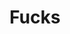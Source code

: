 ---
ee_id: '4263'
site: '1'
type: '2'
long_id: 2015-027 Fucks
url: 2015-027-fucks
year: '2015'
medium: Foam pool noodles, black Beats By Dre™ headphones, iPod Nano and charger,
  iPod Nano 7 Shocksock Reflective Sports Armband, Avicii "Levels" MPEG-1 Audio Layer
  III file player, Deadmau5 wallet chain, USB plug, Nike sweatband, large studded
  bracelet, Fuck sock
commission:
add_credit:
dims: 140 cm x variable width x variable depth
pitch:
ps:
live_url:
related:
title: Fucks
youtube:
imgs: |-
  fucks-2015-027-detail-database-2-EK.jpg
  fucks-2015-027-detail-2-database-team-JL.jpg
  fucks-2015-027-detail-database-team-JL.jpg
  fucks-2015-027-full-database-team-JL.jpg
subheading:
year2: '2015'
download:
add_credits:
related_code:
! '':
layout: things-i-made
---
